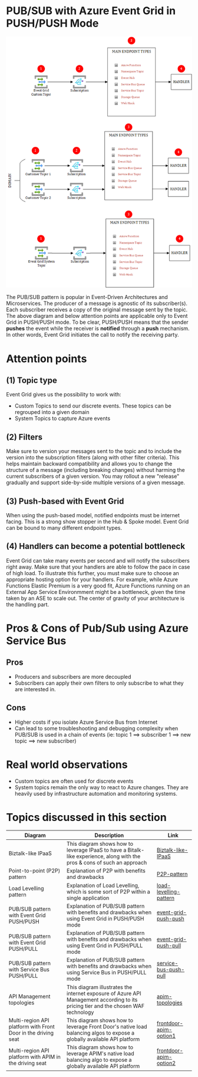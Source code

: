 # PUB/SUB with Azure Event Grid in PUSH/PUSH Mode
![pub-sub-servicebus](../images/pubsubeventgridpush.png)

The PUB/SUB pattern is popular in Event-Driven Architectures and Microservices. The producer of a message is agnostic of its subscriber(s). Each subscriber receives a copy of the original message sent by the topic. The above diagram and below attention points are applicable only to Event Grid in PUSH/PUSH mode. To be clear, PUSH/PUSH means that the sender **pushes** the event while the receiver is **notified** through a **push** mechanism. In other words, Event Grid initiates the call to notify the receiving party.

# Attention points
## (1) Topic type
Event Grid gives us the possibility to work with:

- Custom Topics to send our discrete events. These topics can be regrouped into a given domain
- System Topics to capture Azure events

## (2) Filters
Make sure to version your messages sent to the topic and to include the version into the subscription filters (along with other filter criteria). This helps maintain backward compatibility and allows you to change the structure of a message (including breaking changes) without harming the current subscribers of a given version. You may rollout a new "release" gradually and support side-by-side multiple versions of a given message.

## (3) Push-based with Event Grid
When using the push-based model, notified endpoints must be internet facing. This is a strong show stopper in the Hub & Spoke model. Event Grid can be bound to many different endpoint types. 

## (4) Handlers can become a potential bottleneck
Event Grid can take many events per second and will notify the subscribers right away. Make sure that your handlers are able to follow the pace in case of high load. To illustrate this further, you must make sure to choose an appropriate hosting option for your handlers. For example, while Azure Functions Elastic Premium is a very good fit, Azure Functions running on an External App Service Environmment might be a bottleneck, given the time taken by an ASE to scale out. The center of gravity of your architecture is the handling part.

# Pros & Cons of Pub/Sub using Azure Service Bus

## Pros

- Producers and subscribers are more decoupled
- Subscribers can apply their own filters to only subscribe to what they are interested in.

## Cons

- Higher costs if you isolate Azure Service Bus from Internet
- Can lead to some troubleshooting and debugging complexity when PUB/SUB is used in a chain of events (ie: topic 1 ==> subscriber 1 ==> new topic ==> new subscriber)

# Real world observations

- Custom topics are often used for discrete events
- System topics remain the only way to react to Azure changes. They are heavily used by infrastructure automation and monitoring systems.

# Topics discussed in this section

| Diagram | Description |Link
| ----------- | ----------- | ----------- |
| Biztalk-like IPaaS | This diagram shows how to leverage IPaaS to have a Bitalk-like experience, along with the pros & cons of such an approach|[Biztalk-like-IPaaS](./patterns/biztalk-like-IPaaS-pattern.md) |
| Point-to-point (P2P) pattern | Explanation of P2P with benefits and drawbacks|[P2P-pattern](./patterns/point-to-point.md) |
| Load Levelling pattern | Explanation of Load Levelling, which is some sort of P2P within a single application|[load-levelling-pattern](./patterns/load-levelling.md) |
| PUB/SUB pattern with Event Grid PUSH/PUSH| Explanation of PUB/SUB pattern with benefits and drawbacks when using Event Grid in PUSH/PUSH mode|[event-grid-push-push](./patterns/pub-sub-event-grid.md) |
| PUB/SUB pattern with Event Grid PUSH/PULL| Explanation of PUB/SUB pattern with benefits and drawbacks when using Event Grid in PUSH/PULL mode|[event-grid-push-pull](./patterns/pub-sub-event-grid-pull.md) |
| PUB/SUB pattern with Service Bus PUSH/PULL| Explanation of PUB/SUB pattern with benefits and drawbacks when using Service Bus in PUSH/PULL mode|[service-bus-push-pull](./patterns/pub-sub-servicebus.md) |
| API Management topologies | This diagram illustrates the internet exposure of Azure API Management according to its pricing tier and the chosen WAF technology|[apim-topologies](./api%20management/topologies.md) |
| Multi-region API platform with Front Door in the driving seat| This diagram shows how to leverage Front Door's native load balancing algos to expose a globally available API platform|[frontdoor-apim-option1](./api%20management/multi-region-setup/frontdoorapim1.md) |
| Multi-region API platform with APIM in the driving seat| This diagram shows how to leverage APIM's native load balancing algo to expose a globally available API platform|[frontdoor-apim-option2](./api%20management/multi-region-setup/frontdoorapim2.md) |